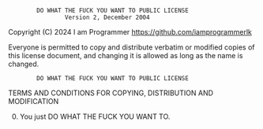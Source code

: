             DO WHAT THE FUCK YOU WANT TO PUBLIC LICENSE
                    Version 2, December 2004

Copyright (C) 2024 I am Programmer <https://github.com/iamprogrammerlk>

Everyone is permitted to copy and distribute verbatim or modified
copies of this license document, and changing it is allowed as long
as the name is changed.

            DO WHAT THE FUCK YOU WANT TO PUBLIC LICENSE

TERMS AND CONDITIONS FOR COPYING, DISTRIBUTION AND MODIFICATION

0. You just DO WHAT THE FUCK YOU WANT TO.
